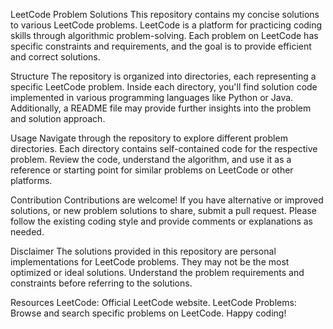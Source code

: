 LeetCode Problem Solutions
This repository contains my concise solutions to various LeetCode problems. LeetCode is a platform for practicing coding skills through algorithmic problem-solving. Each problem on LeetCode has specific constraints and requirements, and the goal is to provide efficient and correct solutions.

Structure
The repository is organized into directories, each representing a specific LeetCode problem. Inside each directory, you'll find solution code implemented in various programming languages like Python or Java. Additionally, a README file may provide further insights into the problem and solution approach.

Usage
Navigate through the repository to explore different problem directories. Each directory contains self-contained code for the respective problem. Review the code, understand the algorithm, and use it as a reference or starting point for similar problems on LeetCode or other platforms.

Contribution
Contributions are welcome! If you have alternative or improved solutions, or new problem solutions to share, submit a pull request. Please follow the existing coding style and provide comments or explanations as needed.

Disclaimer
The solutions provided in this repository are personal implementations for LeetCode problems. They may not be the most optimized or ideal solutions. Understand the problem requirements and constraints before referring to the solutions.

Resources
LeetCode: Official LeetCode website.
LeetCode Problems: Browse and search specific problems on LeetCode.
Happy coding!






